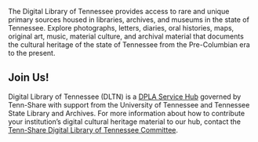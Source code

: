 The Digital Library of Tennessee provides access to rare and unique primary sources housed in libraries, archives, and museums in the state of Tennessee. Explore photographs, letters, diaries, oral histories, maps, original art, music, material culture, and archival material that documents the cultural heritage of the state of Tennessee from the Pre-Columbian era to the present.

## Join Us!
Digital Library of Tennessee (DLTN) is a [DPLA Service Hub](https://dp.la/info/hubs/)  governed by Tenn-Share with support from the University of Tennessee and Tennessee State Library and Archives. For more information about how to contribute your institution’s digital cultural heritage material to our hub, contact the [Tenn-Share Digital Library of Tennessee Committee](https://www.tenn-share.org/AF_MemberCommittee.asp?committeeid=28).
